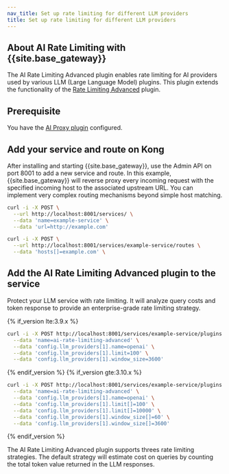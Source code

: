 ```yaml
---
nav_title: Set up rate limiting for different LLM providers
title: Set up rate limiting for different LLM providers
---
```


## About AI Rate Limiting with {{site.base_gateway}}

The AI Rate Limiting Advanced plugin enables rate limiting for AI providers used by various LLM (Large Language Model) plugins. This plugin extends the functionality of the [Rate Limiting Advanced](/hub/kong-inc/rate-limiting-advanced/) plugin.

## Prerequisite

You have the [AI Proxy plugin](/hub/kong-inc/ai-proxy) configured.

## Add your service and route on Kong

After installing and starting {{site.base_gateway}}, use the Admin API on port 8001 to add a new service and route. In this example, {{site.base_gateway}} will reverse proxy every incoming request with the specified incoming host to the associated upstream URL. You can implement very complex routing mechanisms beyond simple host matching.

```sh
curl -i -X POST \
  --url http://localhost:8001/services/ \
  --data 'name=example-service' \
  --data 'url=http://example.com'
```

```sh
curl -i -X POST \
  --url http://localhost:8001/services/example-service/routes \
  --data 'hosts[]=example.com' \
```  

## Add the AI Rate Limiting Advanced plugin to the service

Protect your LLM service with rate limiting. It will analyze query costs and token response to provide an enterprise-grade rate limiting strategy.

{% if_version lte:3.9.x %}
```sh
curl -i -X POST http://localhost:8001/services/example-service/plugins \
  --data 'name=ai-rate-limiting-advanced' \
  --data 'config.llm_providers[1].name=openai' \
  --data 'config.llm_providers[1].limit=100' \
  --data 'config.llm_providers[1].window_size=3600'
```
{% endif_version %}
{% if_version gte:3.10.x %}
```sh
curl -i -X POST http://localhost:8001/services/example-service/plugins \
  --data 'name=ai-rate-limiting-advanced' \
  --data 'config.llm_providers[1].name=openai' \
  --data 'config.llm_providers[1].limit[]=100' \
  --data 'config.llm_providers[1].limit[]=10000' \
  --data 'config.llm_providers[1].window_size[]=60' \
  --data 'config.llm_providers[1].window_size[]=3600'
```
{% endif_version %}

The AI Rate Limiting Advanced plugin supports threes rate limiting strategies. The default strategy will estimate cost on queries by counting the total token value returned in the LLM responses.


